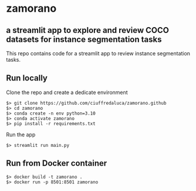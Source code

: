 # zamorano
## a streamlit app to explore and review COCO datasets for instance segmentation tasks

This repo contains code for a streamlit app to review instance segmentation tasks.

## Run locally
Clone the repo and create a dedicate environment
```
$> git clone https://github.com/ciuffredaluca/zamorano.github
$> cd zamorano
$> conda create -n env python=3.10
$> conda activate zamorano
$> pip install -r requirements.txt
```

Run the app
```
$> streamlit run main.py
```

## Run from Docker container

```
$> docker build -t zamorano .
$> docker run -p 8501:8501 zamorano
```
